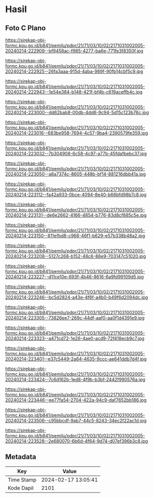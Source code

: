 # Hasil

## Foto C Plano

https://sirekap-obj-formc.kpu.go.id/b841/pemilu/pdpr/21/71/03/10/02/2171031002005-20240214-222909--bf9458ac-f985-4277-ba6e-771fe3f8350f.jpg

https://sirekap-obj-formc.kpu.go.id/b841/pemilu/pdpr/21/71/03/10/02/2171031002005-20240214-222925--26fa3aaa-915d-4aba-989f-90fb14cbf5c9.jpg

https://sirekap-obj-formc.kpu.go.id/b841/pemilu/pdpr/21/71/03/10/02/2171031002005-20240214-222943--1e54e384-b148-421f-bf4b-c619aceffb4c.jpg

https://sirekap-obj-formc.kpu.go.id/b841/pemilu/pdpr/21/71/03/10/02/2171031002005-20240214-223000--dd62bab8-00db-4dd6-9c94-5d15c123b76c.jpg

https://sirekap-obj-formc.kpu.go.id/b841/pemilu/pdpr/21/71/03/10/02/2171031002005-20240214-223016--683be958-7694-4c57-9ba4-2390579fe359.jpg

https://sirekap-obj-formc.kpu.go.id/b841/pemilu/pdpr/21/71/03/10/02/2171031002005-20240214-223032--7b304908-6c58-4c97-a77b-45fdafbebc37.jpg

https://sirekap-obj-formc.kpu.go.id/b841/pemilu/pdpr/21/71/03/10/02/2171031002005-20240214-223050--a8a7374c-8605-448b-bf14-881216dbb41a.jpg

https://sirekap-obj-formc.kpu.go.id/b841/pemilu/pdpr/21/71/03/10/02/2171031002005-20240214-223112--fa42a933-0bce-4094-8e40-b66bfd98b7c8.jpg

https://sirekap-obj-formc.kpu.go.id/b841/pemilu/pdpr/21/71/03/10/02/2171031002005-20240214-223131--de6e2662-4166-4854-b776-83d8cf885c5e.jpg

https://sirekap-obj-formc.kpu.go.id/b841/pemilu/pdpr/21/71/03/10/02/2171031002005-20240214-223150--811efbd8-c968-46f1-b629-e57b338b48a2.jpg

https://sirekap-obj-formc.kpu.go.id/b841/pemilu/pdpr/21/71/03/10/02/2171031002005-20240214-223208--5127c268-b152-48c6-88e9-703147c51020.jpg

https://sirekap-obj-formc.kpu.go.id/b841/pemilu/pdpr/21/71/03/10/02/2171031002005-20240214-223227--d11ce10e-693f-4b46-8616-6a9fd99109d5.jpg

https://sirekap-obj-formc.kpu.go.id/b841/pemilu/pdpr/21/71/03/10/02/2171031002005-20240214-223246--bc5d2824-a43e-4f6f-a4b0-b49f6d2094dc.jpg

https://sirekap-obj-formc.kpu.go.id/b841/pemilu/pdpr/21/71/03/10/02/2171031002005-20240214-223305--73826ee7-269c-44df-aaf0-aa0f1d4391e9.jpg

https://sirekap-obj-formc.kpu.go.id/b841/pemilu/pdpr/21/71/03/10/02/2171031002005-20240214-223323--a471cd72-1e26-4ae0-acd9-72f418ecb9c7.jpg

https://sirekap-obj-formc.kpu.go.id/b841/pemilu/pdpr/21/71/03/10/02/2171031002005-20240214-223401--e37c5449-2a64-4635-9ccc-ae641ddb7d4f.jpg

https://sirekap-obj-formc.kpu.go.id/b841/pemilu/pdpr/21/71/03/10/02/2171031002005-20240214-223424--7c6d162b-1ed8-4f9b-b3bf-2442f990576a.jpg

https://sirekap-obj-formc.kpu.go.id/b841/pemilu/pdpr/21/71/03/10/02/2171031002005-20240214-223446--ee77fa54-2704-422a-94c9-daf7652bb186.jpg

https://sirekap-obj-formc.kpu.go.id/b841/pemilu/pdpr/21/71/03/10/02/2171031002005-20240214-223506--c95bbcdf-9ab7-44c5-8243-34ec2f22ac1d.jpg

https://sirekap-obj-formc.kpu.go.id/b841/pemilu/pdpr/21/71/03/10/02/2171031002005-20240214-223528--2e680070-6b6d-4f64-9d74-d07ef396b3c8.jpg


## Metadata

| Key        | Value               |
| ---------- | ------------------- |
| Time Stamp | 2024-02-17 13:05:41 |
| Kode Dapil | 2101                |



